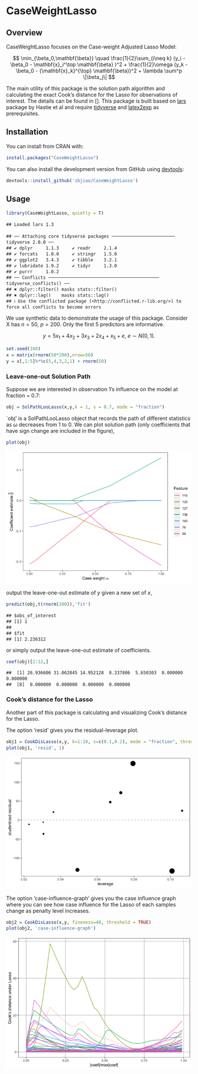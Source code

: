 
# CaseWeightLasso

## Overview

CaseWeightLasso focuses on the Case-weight Adjusted Lasso Model:

$$
\min_{\beta_0,\mathbf{\beta}} \quad \frac{1}{2}\sum_{i\neq k} (y_i - \beta_0 - \mathbf{x}_i^\top \mathbf{\beta} )^2 + \frac{1}{2}\omega (y_k - \beta_0 - {\mathbf{x}_k}^{\top} \mathbf{\beta})^2 + \lambda \sum^p \|\beta_j\|
$$

The main utility of this package is the solution path algorithm and
calculating the exact Cook’s distance for the Lasso for observations of
interest. The details can be found in \[\]. This package is built based
on [lars](https://cran.r-project.org/web/packages/lars/index.html)
package by Hastie et al and require
[tidyverse](https://www.tidyverse.org/) and
[latex2exp](https://cran.r-project.org/web/packages/latex2exp/index.html)
as prerequisites.

## Installation

You can install from CRAN with:

``` r
install.packages("CaseWeightLasso")
```

You can also install the development version from GitHub using
[devtools](http://cran.r-project.org/web/packages/devtools/index.html):

``` r
devtools::install_github('zbjiao/CaseWeightLasso')
```

## Usage

``` r
library(CaseWeightLasso, quietly = T)
```

    ## Loaded lars 1.3

    ## ── Attaching core tidyverse packages ──────────────────────── tidyverse 2.0.0 ──
    ## ✔ dplyr     1.1.3     ✔ readr     2.1.4
    ## ✔ forcats   1.0.0     ✔ stringr   1.5.0
    ## ✔ ggplot2   3.4.3     ✔ tibble    3.2.1
    ## ✔ lubridate 1.9.2     ✔ tidyr     1.3.0
    ## ✔ purrr     1.0.2     
    ## ── Conflicts ────────────────────────────────────────── tidyverse_conflicts() ──
    ## ✖ dplyr::filter() masks stats::filter()
    ## ✖ dplyr::lag()    masks stats::lag()
    ## ℹ Use the conflicted package (<http://conflicted.r-lib.org/>) to force all conflicts to become errors

We use synthetic data to demonstrate the usage of this package. Consider
X has $n=50$, $p=200$. Only the first 5 predictors are informative.

$$
y = 5x_1+4x_2+3x_3+2x_4+x_5 + e,\ e\sim N(0,1).
$$

``` r
set.seed(100)
x = matrix(rnorm(50*200),nrow=50)
y = x[,1:5]%*%c(5,4,3,2,1) + rnorm(50)
```

### Leave-one-out Solution Path

Suppose we are interested in observation 1’s influence on the model at
fraction = 0.7:

``` r
obj = SolPathLooLasso(x,y,k = 1, s = 0.7, mode = "fraction")
```

\`obj’ is a SolPathLooLasso object that records the path of different
statistics as $\omega$ decreases from 1 to 0. We can plot solution path
(only coefficients that have sign change are included in the figure),

``` r
plot(obj)
```

![](README_files/figure-gfm/unnamed-chunk-5-1.png)<!-- -->

output the leave-one-out estimate of $y$ given a new set of $x$,

``` r
predict(obj,t(rnorm(200)),'fit')
```

    ## $obs_of_interest
    ## [1] 1
    ## 
    ## $fit
    ## [1] 2.236312

or simply output the leave-one-out estimate of coefficients.

``` r
coef(obj)[2:12,]
```

    ##  [1] 26.936606 31.062845 14.952128  8.337806  5.650303  0.000000  0.000000
    ##  [8]  0.000000  0.000000  0.000000  0.000000

### Cook’s distance for the Lasso

Another part of this package is calculating and visualizing Cook’s
distance for the Lasso.

The option ‘resid’ gives you the residual-leverage plot.

``` r
obj1 = CookDisLasso(x,y, k=1:10, s=c(0.1,0.2), mode = "fraction", threshold = FALSE)
plot(obj1, 'resid', 1)
```

![](README_files/figure-gfm/unnamed-chunk-8-1.png)<!-- -->

The option ‘case-influence-graph’ gives you the case influence graph
where you can see how case influence for the Lasso of each samples
change as penalty level increases.

``` r
obj2 = CookDisLasso(x,y, fineness=40, threshold = TRUE)
plot(obj2, 'case-influence-graph')
```

![](README_files/figure-gfm/unnamed-chunk-9-1.png)<!-- -->
